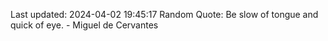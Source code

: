 Last updated: 2024-04-02 19:45:17
Random Quote: Be slow of tongue and quick of eye. - Miguel de Cervantes
